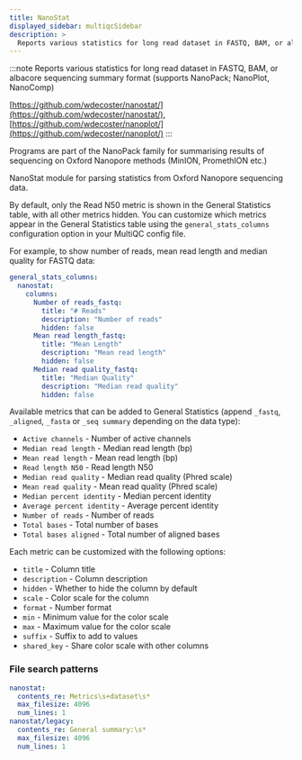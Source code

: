```yaml
---
title: NanoStat
displayed_sidebar: multiqcSidebar
description: >
  Reports various statistics for long read dataset in FASTQ, BAM, or albacore sequencing summary format (supports NanoPack; NanoPlot, NanoComp)
---
```


<!--
~~~~~ DO NOT EDIT ~~~~~
This file is autogenerated from the MultiQC module python docstring.
Do not edit the markdown, it will be overwritten.

File path for the source of this content: multiqc/modules/nanostat/nanostat.py
~~~~~~~~~~~~~~~~~~~~~~~
-->

:::note
Reports various statistics for long read dataset in FASTQ, BAM, or albacore sequencing summary format (supports NanoPack; NanoPlot, NanoComp)

[https://github.com/wdecoster/nanostat/](https://github.com/wdecoster/nanostat/), [https://github.com/wdecoster/nanoplot/](https://github.com/wdecoster/nanoplot/)
:::

Programs are part of the NanoPack family for summarising results of sequencing on Oxford Nanopore methods (MinION, PromethION etc.)

NanoStat module for parsing statistics from Oxford Nanopore sequencing data.

By default, only the Read N50 metric is shown in the General Statistics table, with all other metrics hidden.
You can customize which metrics appear in the General Statistics table using the `general_stats_columns`
configuration option in your MultiQC config file.

For example, to show number of reads, mean read length and median quality for FASTQ data:

```yaml
general_stats_columns:
  nanostat:
    columns:
      Number of reads_fastq:
        title: "# Reads"
        description: "Number of reads"
        hidden: false
      Mean read length_fastq:
        title: "Mean Length"
        description: "Mean read length"
        hidden: false
      Median read quality_fastq:
        title: "Median Quality"
        description: "Median read quality"
        hidden: false
```

Available metrics that can be added to General Statistics (append `_fastq`, `_aligned`, `_fasta` or `_seq summary`
depending on the data type):

- `Active channels` - Number of active channels
- `Median read length` - Median read length (bp)
- `Mean read length` - Mean read length (bp)
- `Read length N50` - Read length N50
- `Median read quality` - Median read quality (Phred scale)
- `Mean read quality` - Mean read quality (Phred scale)
- `Median percent identity` - Median percent identity
- `Average percent identity` - Average percent identity
- `Number of reads` - Number of reads
- `Total bases` - Total number of bases
- `Total bases aligned` - Total number of aligned bases

Each metric can be customized with the following options:

- `title` - Column title
- `description` - Column description
- `hidden` - Whether to hide the column by default
- `scale` - Color scale for the column
- `format` - Number format
- `min` - Minimum value for the color scale
- `max` - Maximum value for the color scale
- `suffix` - Suffix to add to values
- `shared_key` - Share color scale with other columns

### File search patterns

```yaml
nanostat:
  contents_re: Metrics\s+dataset\s*
  max_filesize: 4096
  num_lines: 1
nanostat/legacy:
  contents_re: General summary:\s*
  max_filesize: 4096
  num_lines: 1
```
